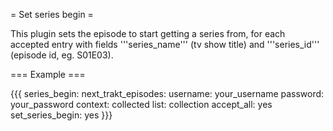 = Set series begin =

This plugin sets the episode to start getting a series from, for each accepted entry with fields '''series_name''' (tv show title) and '''series_id''' (episode id, eg. S01E03).

=== Example ===

{{{
series_begin:
  next_trakt_episodes:
    username: your_username
    password: your_password
    context: collected
    list: collection
  accept_all: yes
  set_series_begin: yes
}}}